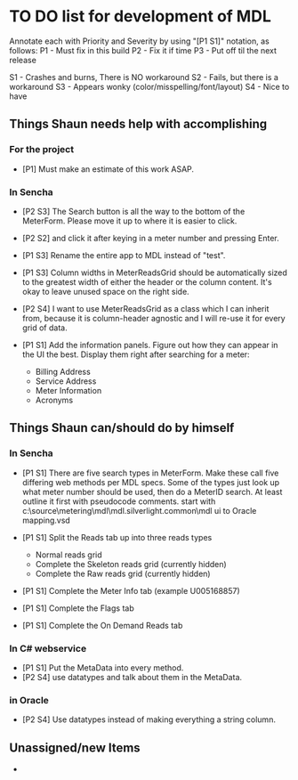 # TO DO list for development of MDL

Annotate each with Priority and Severity by using "[P1 S1]" notation, as follows:
P1 - Must fix in this build
P2 - Fix it if time
P3 - Put off til the next release

S1 - Crashes and burns, There is NO workaround
S2 - Fails, but there is a workaround
S3 - Appears wonky (color/misspelling/font/layout)
S4 - Nice to have

## Things Shaun needs help with accomplishing
### For the project
* [P1] Must make an estimate of this work ASAP.

### In Sencha
* [P2 S3] The Search button is all the way to the bottom of the MeterForm.  Please move it up to where it is easier to click.
* [P2 S2] and click it after keying in a meter number and pressing Enter.

* [P1 S3] Rename the entire app to MDL instead of "test".

* [P1 S3] Column widths in MeterReadsGrid should be automatically sized to the greatest width of either the header or the column content.
  It's okay to leave unused space on the right side.

* [P2 S4] I want to use MeterReadsGrid as a class which I can inherit from, because it is column-header agnostic and I will re-use it for every grid of data.

* [P1 S1] Add the information panels.  Figure out how they can appear in the UI the best.
  Display them right after searching for a meter:
  * Billing Address
  * Service Address
  * Meter Information
  * Acronyms

## Things Shaun can/should do by himself

### In Sencha
* [P1 S1] There are five search types in MeterForm.  Make these call five differing web methods per MDL specs.
  Some of the types just look up what meter number should be used, then do a MeterID search.
  At least outline it first with pseudocode comments.
  start with c:\source\metering\mdl\mdl.silverlight.common\mdl ui to Oracle mapping.vsd

* [P1 S1] Split the Reads tab up into three reads types
  * Normal reads grid
  * Complete the Skeleton reads grid (currently hidden)
  * Complete the Raw reads grid (currently hidden)

* [P1 S1] Complete the Meter Info tab (example U005168857)

* [P1 S1] Complete the Flags tab

* [P1 S1] Complete the On Demand Reads tab

### In C# webservice
* [P1 S1] Put the MetaData into every method.
* [P2 S4] use datatypes and talk about them in the MetaData.

### in Oracle
* [P2 S4] Use datatypes instead of making everything a string column.



## Unassigned/new Items

* 
